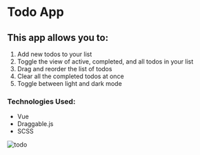 # Todo App

## This app allows you to: 
1. Add new todos to your list
2. Toggle the view of active, completed, and all todos in your list
3. Drag and reorder the list of todos
4. Clear all the completed todos at once
5. Toggle between light and dark mode


### Technologies Used:
- Vue
- Draggable.js
- SCSS

![todo](https://user-images.githubusercontent.com/88505235/198857456-d42847f3-662b-45f1-ad2f-23fbea5cbc65.png)
